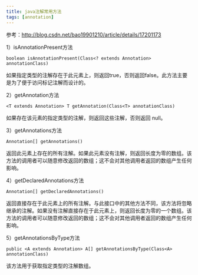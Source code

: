 ```yaml
---
title: java注解常用方法
tags: [annotation]
---
```


参考：http://blog.csdn.net/bao19901210/article/details/17201173

1）isAnnotationPresent方法

```
boolean isAnnotationPresent(Class<? extends Annotation> annotationClass)
```

如果指定类型的注解存在于此元素上，则返回true，否则返回false。此方法主要是为了便于访问标记注解而设计的。

2）getAnnotation方法

```
<T extends Annotation> T getAnnotation(Class<T> annotationClass)
```

如果存在该元素的指定类型的注解，则返回这些注解，否则返回 null。

3）getAnnotations方法

```
Annotation[] getAnnotations()
```

返回此元素上存在的所有注解。如果此元素没有注解，则返回长度为零的数组。该方法的调用者可以随意修改返回的数组；这不会对其他调用者返回的数组产生任何影响。

4）getDeclaredAnnotations方法

```
Annotation[] getDeclaredAnnotations()
```

返回直接存在于此元素上的所有注解。与此接口中的其他方法不同，该方法将忽略继承的注解。如果没有注解直接存在于此元素上，则返回长度为零的一个数组。该方法的调用者可以随意修改返回的数组；这不会对其他调用者返回的数组产生任何影响。

5）getAnnotationsByType方法

```
public <A extends Annotation> A[] getAnnotationsByType(Class<A> annotationClass)
```

该方法用于获取指定类型的注解数组。
